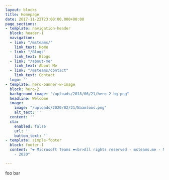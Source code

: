 ```yaml
---
layout: blocks
title: Homepage
date: 2017-11-22T23:00:00.000+00:00
page_sections:
- template: navigation-header
  block: header-1
  navigation:
  - link: "/msteams/"
    link_text: Home
  - link: "/Blogs"
    link_text: Blogs
  - link: "/about-me"
    link_text: About Me
  - link: "/msteams/contact"
    link_text: Contact
  logo: ''
- template: hero-banner-w-image
  block: hero-2
  background_image: "/uploads/2018/06/21/hero-2-bg.png"
  headline: Welcome
  image:
    image: "/uploads/2020/02/21/Naamloos.png"
    alt_text: ''
  content: ''
  cta:
    enabled: false
    url: ''
    button_text: ''
- template: simple-footer
  block: footer-1
  content: "❤︎ Microsoft Teams ❤︎<br>All rights reserved - msteams.me - Mitchell Bakker
    - 2020"

---
```

foo bar